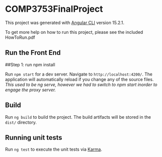 # COMP3753FinalProject

This project was generated with [Angular CLI](https://github.com/angular/angular-cli) version 15.2.1.

To get more help on how to run this project, please see the included HowToRun.pdf

## Run the Front End

  ##Step 1: run npm install

  Run `npm start` for a dev server. Navigate to `http://localhost:4200/`. The application will automatically reload if you change any of the source files.
  *This used to be ng serve, however we had to switch to npm start inorder to engage the proxy server.*

## Build

Run `ng build` to build the project. The build artifacts will be stored in the `dist/` directory.

## Running unit tests

Run `ng test` to execute the unit tests via [Karma](https://karma-runner.github.io).
